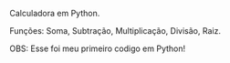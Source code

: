 Calculadora em Python.

Funções: Soma, Subtração, Multiplicação, Divisão, Raiz.

OBS: Esse foi meu primeiro codigo em Python!
